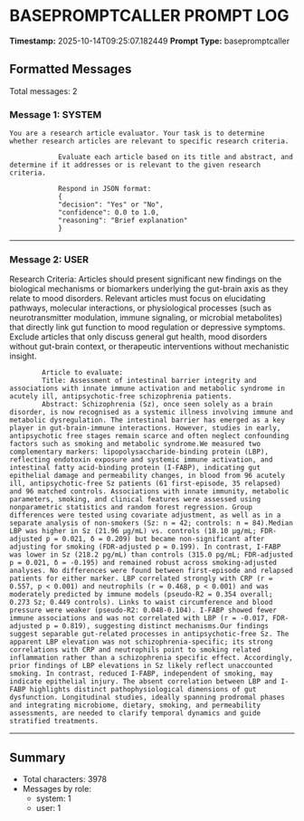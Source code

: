 # BASEPROMPTCALLER PROMPT LOG
**Timestamp:** 2025-10-14T09:25:07.182449
**Prompt Type:** basepromptcaller

## Formatted Messages
Total messages: 2

### Message 1: SYSTEM

```
You are a research article evaluator. Your task is to determine whether research articles are relevant to specific research criteria.

            Evaluate each article based on its title and abstract, and determine if it addresses or is relevant to the given research criteria.

            Respond in JSON format:
            {
            "decision": "Yes" or "No",
            "confidence": 0.0 to 1.0,
            "reasoning": "Brief explanation"
            }
```

---

### Message 2: USER

Research Criteria: Articles should present significant new findings on the biological mechanisms or biomarkers underlying the gut-brain axis as they relate to mood disorders. Relevant articles must focus on elucidating pathways, molecular interactions, or physiological processes (such as neurotransmitter modulation, immune signaling, or microbial metabolites) that directly link gut function to mood regulation or depressive symptoms. Exclude articles that only discuss general gut health, mood disorders without gut-brain context, or therapeutic interventions without mechanistic insight.

            Article to evaluate:
            Title: Assessment of intestinal barrier integrity and associations with innate immune activation and metabolic syndrome in acutely ill, antipsychotic-free schizophrenia patients.
            Abstract: Schizophrenia (Sz), once seen solely as a brain disorder, is now recognised as a systemic illness involving immune and metabolic dysregulation. The intestinal barrier has emerged as a key player in gut-brain-immune interactions. However, studies in early, antipsychotic free stages remain scarce and often neglect confounding factors such as smoking and metabolic syndrome.We measured two complementary markers: lipopolysaccharide-binding protein (LBP), reflecting endotoxin exposure and systemic immune activation, and intestinal fatty acid-binding protein (I-FABP), indicating gut epithelial damage and permeability changes, in blood from 96 acutely ill, antipsychotic-free Sz patients (61 first-episode, 35 relapsed) and 96 matched controls. Associations with innate immunity, metabolic parameters, smoking, and clinical features were assessed using nonparametric statistics and random forest regression. Group differences were tested using covariate adjustment, as well as in a separate analysis of non-smokers (Sz: n = 42; controls: n = 84).Median LBP was higher in Sz (21.96 µg/mL) vs. controls (18.10 µg/mL; FDR-adjusted p = 0.021, δ = 0.209) but became non-significant after adjusting for smoking (FDR-adjusted p = 0.199). In contrast, I-FABP was lower in Sz (218.2 pg/mL) than controls (315.0 pg/mL; FDR-adjusted p = 0.021, δ = -0.195) and remained robust across smoking-adjusted analyses. No differences were found between first-episode and relapsed patients for either marker. LBP correlated strongly with CRP (r = 0.557, p < 0.001) and neutrophils (r = 0.468, p < 0.001) and was moderately predicted by immune models (pseudo-R2 = 0.354 overall; 0.273 Sz; 0.449 controls). Links to waist circumference and blood pressure were weaker (pseudo-R2: 0.048-0.104). I-FABP showed fewer immune associations and was not correlated with LBP (r = -0.017, FDR-adjusted p = 0.819), suggesting distinct mechanisms.Our findings suggest separable gut‑related processes in antipsychotic-free Sz. The apparent LBP elevation was not schizophrenia‑specific; its strong correlations with CRP and neutrophils point to smoking related inflammation rather than a schizophrenia specific effect. Accordingly, prior findings of LBP elevations in Sz likely reflect unaccounted smoking. In contrast, reduced I-FABP, independent of smoking, may indicate epithelial injury. The absent correlation between LBP and I-FABP highlights distinct pathophysiological dimensions of gut dysfunction. Longitudinal studies, ideally spanning prodromal phases and integrating microbiome, dietary, smoking, and permeability assessments, are needed to clarify temporal dynamics and guide stratified treatments.

---

## Summary
- Total characters: 3978
- Messages by role:
  - system: 1
  - user: 1